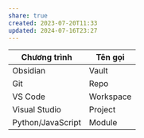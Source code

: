 ```yaml
---
share: true
created: 2023-07-20T11:33
updated: 2024-07-16T23:27
---
```

| Chương trình      | Tên gọi   |
| ----------------- | --------- |
| Obsidian          | Vault     |
| Git               | Repo      |
| VS Code           | Workspace |
| Visual Studio     | Project   |
| Python/JavaScript | Module    |
